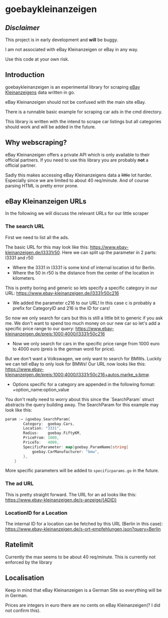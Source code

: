 # goebaykleinanzeigen

## _Disclaimer_

This project is in early development and **will** be buggy.

I am not associated with eBay Kleinanzeigen or eBay in any way.

Use this code at your own risk.

## Introduction

goebaykleinanzeigen is an experimental library for scraping [eBay Kleinanzeigens](https://www.ebay-kleinanzeigen.de/) data written in go.

eBay Kleinanzeigen should not be confused with the main site eBay.

There is a runnable basic example for scraping car ads in the cmd directory.

This library is written with the intend to scrape car listings but all categories should work and will be added in the future.

## Why webscraping?

eBay Kleinanzeigen offers a private API which is only available to their official partners.
If you need to use this library you are probably **not** a official partner.

Sadly this makes accessing eBay Kleinanzeigens data a ~~little~~ lot harder. Especially since we are limited to about 40 req/minute.
And of course parsing HTML is pretty error prone.

## eBay Kleinanzeigen URLs

In the following we will discuss the relevant URLs for our little scraper

### The search URL

First we need to list all the ads.

The basic URL for this may look like this: <https://www.ebay-kleinanzeigen.de/l3331r50>. Here we can split up the parameter in 2 parts: l3331 and r50

- Where the 3331 in l3331 is some kind of internal location id for Berlin.
- Where the 50 in r50 is the distance from the center of the location in kilometers.

This is pretty boring and generic so lets specify a specific category in our URL: <https://www.ebay-kleinanzeigen.de/l3331r50c216>

- We added the parameter c216 to our URL! In this case c is probably a prefix for CategoryID and 216 is the ID for cars!

So now we only search for cars but this is still a little bit to generic if you ask me. We don't want to spend too much money on our new car so let's add a specific
price range to our query: <https://www.ebay-kleinanzeigen.de/preis:1000:4000/l3331r50c216>

- Now we only search for cars in the specific price range from 1000 euro to 4000 euro (preis is the german word for price).

But we don't want a Volkswagen, we only want to search for BMWs. Luckily we can tell eBay to only look for BMWs! Our URL now looks like this: <https://www.ebay-kleinanzeigen.de/preis:1000:4000/l3331r50c216+autos.marke_s:bmw>.

- Options specific for a category are appended in the following format: +option_name:option_value

You don't really need to worry about this since the `SearchParam´ struct abstracts the query building away. The SearchParam for this example may look like this:

```go
param := &goebay.SearchParam{
		Category:  goebay.Cars,
		Location: "3331",
		Radius:    goebay.FiftyKM,
		PriceFrom: 1000,
		PriceTo:   4000,
		SpecificParameter: map[goebay.ParamName]string{
			goebay.CarManufacturer: "bmw",
		},
	}
```

More specific parameters will be added to `specificparams.go` in the future.

### The ad URL

This is pretty straight forward. The URL for an ad looks like this: <https://www.ebay-kleinanzeigen.de/s-anzeige/{ADID}>

### LocationID for a Location

The internal ID for a location can be fetched by this URL (Berlin in this case): <https://www.ebay-kleinanzeigen.de/s-ort-empfehlungen.json?query=Berlin>

## Ratelimit

Currently the max seems to be about 40 req/minute. This is currently not enforced by the library

## Localisation

Keep in mind that eBay Kleinanzeigen is a German Site so everything will be in German.

Prices are integers in euro there are no cents on eBay Kleinanzeigen(? I did not confirm this).
